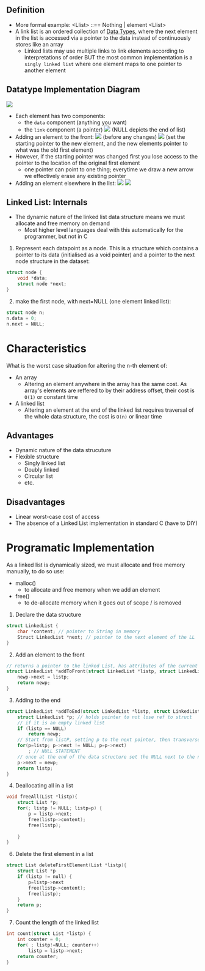 ## Definition
- More formal example: \<Llist> ::== Nothing | element \<Llist>
- A link list is an ordered collection of [Data Types](Data%20Types.md), where the next element in the list is accessed via a pointer to the data instead of continuously stores like an array
	- Linked lists may use multiple links to link elements according to interpretations of order BUT the most common implementation is a `singly linked list` where one element maps to one pointer to another element 
## Datatype Implementation Diagram 
![](Screenshot%202024-01-09%20at%202.12.48%20pm.png)
- Each element has two components:
	- the `data` component (anything you want)
	- the `link` component (a pointer)
	![](Screenshot%202024-01-09%20at%202.14.57%20pm.png)
	(NULL depicts the end of list)
- Adding an element to the front:
![](Screenshot%202024-01-09%20at%202.18.34%20pm.png)
(before any changes)
![](Screenshot%202024-01-09%20at%202.20.00%20pm.png)
(set the starting pointer to the new element, and the new elements pointer to what was the old first element)
- However, if the starting pointer was changed first you lose access to the pointer to the location of the original first element
	- one pointer can point to one thing; everytime we draw a new arrow we effectively erase any existing pointer 
- Adding an element elsewhere in the list:
![](Screenshot%202024-01-13%20at%203.22.28%20pm.png)
![](Screenshot%202024-01-13%20at%203.22.39%20pm.png)


## Linked List: Internals
- The dynamic nature of the linked list data structure means we must allocate and free memory on demand
	- Most higher level languages deal with this automatically for the programmer, but not in C 

1.  Represent each datapoint as a node. This is a structure which contains a pointer to its data (initialised as a void pointer) and a pointer to the next node structure in the dataset:
```c
struct node {
	void *data;
	struct node *next;
}
```
2. make the first node, with next=NULL (one element linked list):
```c
struct node n;
n.data = 0;
n.next = NULL;
```


# Characteristics
What is the worst case situation for altering the n-th element of:
- An array 
	- Altering an element anywhere in the array has the same cost. As array's elements are reffered to by their address offset, their cost is `O(1)` or constant time
- A linked list 
	- Altering an element at the end of the linked list requires traversal of the whole data structure, the cost is `O(n)` or linear time
## Advantages
- Dynamic nature of the data strucuture
- Flexible structure 
	- Singly linked list 
	- Doubly linked 
	- Circular list 
	- etc.
## Disadvantages
- Linear worst-case cost of access 
- The absence of a Linked List implementation in standard C (have to DIY)

# Programatic Implementation 
As a linked list is dynamically sized, we must allocate and free memory manually, to do so use:
- malloc()
	- to allocate and free memory when we add an element 
- free()
	- to de-allocate memory when it goes out of scope / is removed

1. Declare the data structure 
```c
struct LinkedList {
	char *content; // pointer to String in memory
	Struct LinkedList *next; // pointer to the next element of the LL
}
```
2. Add an element to the front 
```c
// returns a pointer to the linked List, has attributes of the current data structure and the point to insert
struct LinkedList *addToFront(struct LinkedList *listp, struct LinkedList *newp) {
	newp->next = listp;
	return newp;
}
```
3. Adding to the end
```c
struct LinkedList *addToEnd(struct LinkedList *listp, struct LinkedList *newp) {
	struct LinkedList *p; // holds pointer to not lose ref to struct 
	// if it is an empty linked list
	if (listp == NULL)
		return newp;
	// Start from listP, setting p to the next pointer, then transverse through the LL till the end (next == NULL)
	for(p=listp; p->next != NULL; p=p->next)
		; // NULL STATEMENT
	// once at the end of the data structure set the NULL next to the new data
	p->next = newp;
	return listp;
}
```
4. Deallocating all in a list 
```c
void freeAll(List *listp){
	struct List *p;
	for(; listp != NULL; listp=p) {
		p = listp->next;
		free(listp->content);
		free(listp);
		
	}
}

```
6. Delete the first element in a list
```c
struct List deleteFirstElement(List *listp){
	struct List *p
	if (listp != null) {
		p=listp->next
		free(listp->content);
		free(listp);
	}
	return p;
}
```
7. Count the length of the linked list
```c
int count(struct List *listp) {
	int counter = 0;
	for( ; listp!=NULL; counter++)
		listp = listp->next;
	return counter;
}
```